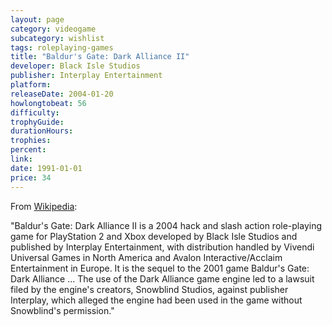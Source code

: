 ```yaml
---
layout: page
category: videogame
subcategory: wishlist
tags: roleplaying-games
title: "Baldur's Gate: Dark Alliance II"
developer: Black Isle Studios
publisher: Interplay Entertainment
platform:
releaseDate: 2004-01-20
howlongtobeat: 56
difficulty:
trophyGuide:
durationHours:
trophies:
percent:
link:
date: 1991-01-01
price: 34
---
```


From [Wikipedia](https://en.wikipedia.org/wiki/Baldur%27s_Gate:_Dark_Alliance_II):

"Baldur's Gate: Dark Alliance II is a 2004 hack and slash action role-playing game for PlayStation 2 and Xbox developed by Black Isle Studios and published by Interplay Entertainment, with distribution handled by Vivendi Universal Games in North America and Avalon Interactive/Acclaim Entertainment in Europe. It is the sequel to the 2001 game Baldur's Gate: Dark Alliance ... The use of the Dark Alliance game engine led to a lawsuit filed by the engine's creators, Snowblind Studios, against publisher Interplay, which alleged the engine had been used in the game without Snowblind's permission."
